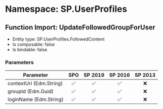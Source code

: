 # Namespace: SP.UserProfiles

## Function Import: UpdateFollowedGroupForUser

- Entity type: SP.UserProfiles.FollowedContent
- Is composable: false
- Is bindable: false

### Parameters

Parameter | SPO | SP 2019 | SP 2016 | SP 2013
----------|:---:|:-------:|:-------:|:-------:
contextUri (Edm.String) | ✅ | ✅ | ✅ | ❌
groupId (Edm.Guid) | ✅ | ✅ | ✅ | ❌
loginName (Edm.String) | ✅ | ✅ | ✅ | ❌